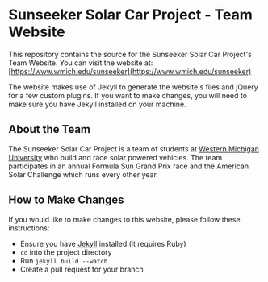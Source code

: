 # Sunseeker Solar Car Project - Team Website
This repository contains the source for the Sunseeker Solar Car Project's Team Website. You can visit the website at: [https://www.wmich.edu/sunseeker](https://www.wmich.edu/sunseeker)

The website makes use of Jekyll to generate the website's files and jQuery for a few custom plugins. If you want to make changes, you will need to make sure you have Jekyll installed on your machine.
## About the Team
The Sunseeker Solar Car Project is a team of students at [Western Michigan University](https://www.wmich.edu/) who build and race solar powered vehicles. The team participates in an annual Formula Sun Grand Prix race and the American Solar Challenge which runs every other year.
## How to Make Changes
If you would like to make changes to this website, please follow these instructions:

- Ensure you have [Jekyll](http://jekyllrb.com) installed (it requires Ruby)
- `cd` into the project directory
- Run `jekyll build --watch`
- Create a pull request for your branch
